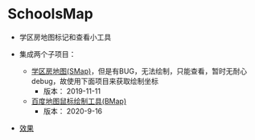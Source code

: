 # SchoolsMap

* 学区房地图标记和查看小工具

* 集成两个子项目：
    * [学区房地图(SMap)](https://github.com/xieguanglei/schools-map)，但是有BUG，无法绘制，只能查看，暂时无耐心debug，故使用下面项目来获取绘制坐标
        * 版本： 2019-11-11
    * [百度地图鼠标绘制工具(BMap)](https://github.com/shiwenna/BMap-Geo-Json)
        * 版本： 2020-9-16
    
* [效果](http://abbs.fun:40004/schools/index.html)